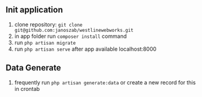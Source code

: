 ## Init application
1. clone repository: `git clone git@github.com:janoszab/westlinewebworks.git` 
2. in app folder run `composer install` command
3. run `php artisan migrate`
4. run `php artisan serve` after app available localhost:8000


## Data Generate
1. frequently run `php artisan generate:data` or create a new record for this in crontab   
